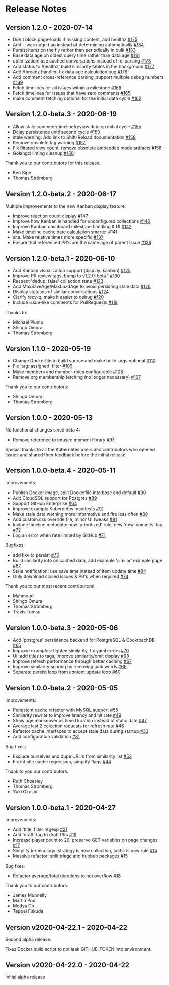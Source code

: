# Release Notes

## Version 1.2.0 - 2020-07-14

* Don't block page-loads if missing content, add healthz [#175](https://github.com/google/triage-party/pull/175)
* Add --warn-age flag instead of determining automatically [#184](https://github.com/google/triage-party/pull/184)
* Persist items on the fly rather than periodically in bulk [#183](https://github.com/google/triage-party/pull/183)
* Base data age on oldest query time rather than data age [#181](https://github.com/google/triage-party/pull/181)
* optimization: use cached conversations instead of re-parsing [#178](https://github.com/google/triage-party/pull/178)
* Add status to /healthz, build similarity tables in the background [#177](https://github.com/google/triage-party/pull/177)
* Add /threadz handler, fix data age calculation bug [#176](https://github.com/google/triage-party/pull/176)
* Add comment cross-reference parsing, support multiple debug numbers [#169](https://github.com/google/triage-party/pull/169)
* Fetch timelines for all issues within a milestone [#166](https://github.com/google/triage-party/pull/166)
* Fetch timelines for issues that have zero comments [#165](https://github.com/google/triage-party/pull/165)
* make comment fetching optional for the initial data cycle [#162](https://github.com/google/triage-party/pull/162)

## Version 1.2.0-beta.3 - 2020-06-19

* Allow stale comment/timeline/review data on initial cycle [#155](https://github.com/google/triage-party/pull/155)
* Delay persistence until second cycle [#153](https://github.com/google/triage-party/pull/153)
* stale warning: Add link to Shift-Reload documentation  [#158](https://github.com/google/triage-party/pull/158)
* Remove obsolete tag warning [#157](https://github.com/google/triage-party/pull/157)
* Fix filtered view count, remove obsolete embedded mode artifacts [#156](https://github.com/google/triage-party/pull/156)
* Golangci linting cleanup [#150](https://github.com/google/triage-party/pull/150)

Thank you to our contributors for this release:

- Ken Sipe
- Thomas Strömberg

## Version 1.2.0-beta.2 - 2020-06-17

Multiple improvements to the new Kanban display feature:

* Improve reaction count display [#147](https://github.com/google/triage-party/pull/147)
* Improve how Kanban is handled for unconfigured collections [#146](https://github.com/google/triage-party/pull/146)
* Improve Kanban dashboard milestone handling & UI [#142](https://github.com/google/triage-party/pull/142)
* Make timeline cache date calculation smarter [#141](https://github.com/google/triage-party/pull/141)
* site: Make relative times more specific [#137](https://github.com/google/triage-party/pull/137)
* Ensure that referenced PR's are the same age of parent issue [#136](https://github.com/google/triage-party/pull/136)

## Version 1.2.0-beta.1 - 2020-06-10

* Add Kanban visualization support (display: kanban) [#125](https://github.com/google/triage-party/pull/125)
* Improve PR review tags, bump to v1.2.0-beta.1 [#130](https://github.com/google/triage-party/pull/130)
* Respect 'dedup: false' collection state [#123](https://github.com/google/triage-party/pull/123)
* Add MaxSaveAge/MaxLoadAge to avoid persisting stale data [#126](https://github.com/google/triage-party/pull/126)
* Display statuses of similar conversations [#124](https://github.com/google/triage-party/pull/124)
* Clarify recv-q, make it easier to debug [#120](https://github.com/google/triage-party/pull/120)
* Include issue-like comments for PullRequests [#119](https://github.com/google/triage-party/pull/119)

Thanks to:

* Michael Plump
* Shingo Omura
* Thomas Stromberg

## Version 1.1.0 - 2020-05-19

* Change Dockerfile to build source and make build-args optional [#110](https://github.com/google/triage-party/pull/110)
* Fix 'tag: assigned' filter [#109](https://github.com/google/triage-party/pull/109)
* Make members and member-roles configurable [#108](https://github.com/google/triage-party/pull/108)
* Remove org membership fetching (no longer necessary) [#107](https://github.com/google/triage-party/pull/107)

Thank you to our contributors:

* Shingo Omura
* Thomas Stromberg

## Version 1.0.0 - 2020-05-13

No functional changes since beta 4:

* Remove reference to unused moment library [#97](https://github.com/google/triage-party/pull/97)

Special thanks to all the Kubernetes users and contributors who opened issues and shared their feedback before the initial release!

## Version 1.0.0-beta.4 - 2020-05-11

Improvements:

* Publish Docker image, split Dockerfile into base and default [#90](https://github.com/google/triage-party/pull/90)
* Add CloudSQL support for Postgres [#89](https://github.com/google/triage-party/pull/89)
* Support GitHub Enterprise [#64](https://github.com/google/triage-party/pull/64)
* Improve example Kubernetes manifests [#91](https://github.com/google/triage-party/pull/91)
* Make stale data warning more informative and fire less often [#88](https://github.com/google/triage-party/pull/88)
* Add custom.css override file, minor UI tweaks [#81](https://github.com/google/triage-party/pull/81)
* Include timeline metadata: new 'prioritized' rule, new 'new-commits' tag [#72](https://github.com/google/triage-party/pull/72)
* Log an error when rate limited by GitHub [#71](https://github.com/google/triage-party/pull/71)

Bugfixes:

* add tikv to persist [#73](https://github.com/google/triage-party/pull/73)
* Build similarity info on cached data, add example 'similar' example page [#87](https://github.com/google/triage-party/pull/87)
* Stale notification: use save time instead of item update time [#84](https://github.com/google/triage-party/pull/84)
* Only download closed issues & PR's when required [#74](https://github.com/google/triage-party/pull/74)

Thank you to our most recent contributors!

- Mahmoud
- Shingo Omura
- Thomas Strömberg
- Travis Tomsu

## Version 1.0.0-beta.3 - 2020-05-06

* Add 'postgres' persistence backend for PostgreSQL & CockroachDB [#65](https://github.com/google/triage-party/pull/65)
* Improve examples: tighten similarity, fix yaml errors [#70](https://github.com/google/triage-party/pull/70)
* UI: add titles to tags, improve similarity/omit display [#68](https://github.com/google/triage-party/pull/68)
* Improve refresh performance through better caching  [#67](https://github.com/google/triage-party/pull/67)
* Improve similarity scoring by removing junk words [#66](https://github.com/google/triage-party/pull/66)
* Separate persist loop from content update loop [#60](https://github.com/google/triage-party/pull/60)

## Version 1.0.0-beta.2 - 2020-05-05

Improvements:

* Persistent cache refactor with MySQL support [#55](https://github.com/google/triage-party/pull/55)
* Similarity rewrite to improve latency and hit rate [#49](https://github.com/google/triage-party/pull/49)
* Show age mouseover as time.Duration instead of static date [#47](https://github.com/google/triage-party/pull/47)
* Average last 2 colection requests for refresh rate [#46](https://github.com/google/triage-party/pull/46)
* Refactor cache interfaces to accept stale data during startup [#33](https://github.com/google/triage-party/pull/33)
* Add configuration validation [#31](https://github.com/google/triage-party/pull/31)

Bug fixes:

* Exclude ourselves and dupe URL's from similarity list [#53](https://github.com/google/triage-party/pull/53)
* Fix infinite cache regression, simplify flags [#44](https://github.com/google/triage-party/pull/44)

Thank to you our contributors:

* Ruth Cheesley
* Thomas Strömberg
* Yuki Okushi

## Version 1.0.0-beta.1 - 2020-04-27

Improvements:

* Add 'title' filter regexp [#21](https://github.com/google/triage-party/pull/21)
* Add 'draft' tag to draft PRs [#19](https://github.com/google/triage-party/pull/19)
* Increase player count to 20, preserve GET variables on page changes [#17](https://github.com/google/triage-party/pull/17)
* Simplify terminology: strategy is now collection, tactic is now rule [#14](https://github.com/google/triage-party/pull/14)
* Massive refactor: split triage and hubbub packages [#15](https://github.com/google/triage-party/pull/15)

Bug fxes:

* Refactor average/total durations to not overflow [#18](https://github.com/google/triage-party/pull/18)

Thank you to our contributors:

* James Munnelly
* Martin Pool
* Medya Gh
* Teppei Fukuda

## Version v2020-04-22.1 - 2020-04-22

Second alpha release.

Fixes Docker build script to not leak GITHUB_TOKEN into environment.

## Version v2020-04-22.0 - 2020-04-22

Initial alpha release
